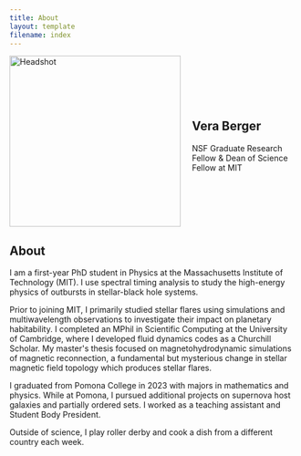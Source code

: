 ```yaml
---
title: About
layout: template
filename: index
--- 
```


<div style="display: flex; align-items: center;">
    <img src="headshot_cam_cropped.jpg" alt="Headshot" style="width: 300px; margin-right: 20px;">
    <div>
        <p>  <h2>Vera Berger</h2>
            NSF Graduate Research Fellow & Dean of Science Fellow at MIT
        </p>
    </div>
</div>

## About
I am a first-year PhD student in Physics at the Massachusetts Institute of Technology (MIT). I use spectral timing analysis to study the high-energy physics of outbursts in stellar-black hole systems.

<!-- My research has focused broadly on the dynamic behavior of stars and black holes, how they change on timescales from seconds to years, and how these rapid changes inform our understanding of stellar structures and their influence on surrounding environments.  -->

Prior to joining MIT, I primarily studied stellar flares using simulations and multiwavelength observations to investigate their impact on planetary habitability.
I completed an MPhil in Scientific Computing at the University of Cambridge, where I developed fluid dynamics codes as a Churchill Scholar.
My master's thesis focused on magnetohydrodynamic simulations of magnetic reconnection, a fundamental but mysterious change in stellar magnetic field topology which produces stellar flares.

I graduated from Pomona College in 2023 with majors in mathematics and physics. While at Pomona, I pursued additional projects on supernova host galaxies and partially ordered sets. I worked as a teaching assistant and Student Body President.

Outside of science, I play roller derby and cook a dish from a different country each week. 
